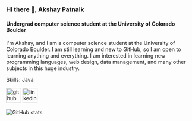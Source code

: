 ### Hi there 👋, Akshay Patnaik
#### Undergrad computer science student at the University of Colorado Boulder
I'm Akshay, and I am a computer science student at the University of Colorado Boulder. I am still learning and new to GitHub, so I am open to learning anything and everything. I am interested in learning new programming languages, web design, data management, and many other subjects in this huge industry.

Skills: Java


[<img src='https://cdn.jsdelivr.net/npm/simple-icons@3.0.1/icons/github.svg' alt='github' height='40'>](https://github.com/AK8606)  [<img src='https://cdn.jsdelivr.net/npm/simple-icons@3.0.1/icons/linkedin.svg' alt='linkedin' height='40'>](https://www.linkedin.com/in/akshaypatnaik/)  

![GitHub stats](https://github-readme-stats.vercel.app/api?username=AK8606&show_icons=true)  

